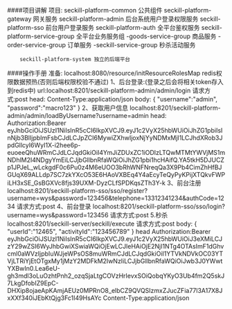 ####项目讲解
       项目:
        seckill-platform-common 公共组件
        seckill-platform-gateway 网关服务
        seckill-platform-admin 后台系统用户登录权限服务
        seckill-platform-sso 前台用户登录服务
        seckill-platform-auth 全平台鉴权服务
        seckill-platform-service-group 全平台业务服务组
        -goods-service-group 商品服务
        -order-service-group 订单服务
        -seckill-service-group 秒杀活动服务


        seckill-platform-system 独立的后端平台
####操作手册
        准备:
       localhost:8080/resource/initResourceRolesMap redis权限数据预热(否则后端权限校验不通过)
       1、后台登录:(登录之后会将相关token存入到redis中)
        url:localhost:8201/seckill-platform-admin/admin/login
       请求方式:post
       head:
       Content-Type:application/json
       body:
       {
       "username":"admin",
       "password":"macro123"
       }
       2、获取用户信息
       localhost:8201/seckill-platform-admin/admin/loadByUsername?username=admin
        head:
       Authorization:Bearer eyJhbGciOiJSUzI1NiIsInR5cCI6IkpXVCJ9.eyJ1c2VyX25hbWUiOiJhZG1pbiIsInNjb3BlIjpbImFsbCJdLCJpZCI6MywiZXhwIjoxNjYyNDMxMjI1LCJhdXRob3JpdGllcyI6WyI1X-i2hee6p-euoeeQhuWRmCJdLCJqdGkiOiI4YmJiZDUxZC1iODIzLTQwMTMtYWVjMS1mNDhlM2I4NDgyYmEiLCJjbGllbnRfaWQiOiJhZG1pbi1hcHAifQ.YA5tkH5DJUCZp1JPJeL_wLckgdF0c6Pu0z4M6eUOO3bRhWNFNreqQa3X9Pb4CimZhHfBJGUqX69ALLdp7SC7zkYXcO53E6HAoVXBEq4Y4aEcyTeQyPyKPijXTQkvFWPiLH3xSE_GsBGXVc8fjs39UXM-DyzCLfSPDKqsZTh3Y-k
       3、前台注册
       localhost:8201/seckill-platform-sso/sso/register?username=wys&password=123456&telephone=13312341234&authCode=1234
       请求方式:post
       4、前台登录
       localhost:8201/seckill-platform-sso/sso/login?username=wys&password=123456
       请求方式:post
       5.秒杀
       localhost:8201/seckill-server/seckill/execute
       请求方式:post
       body:
          {
                "userId":"12465",
                "activityId":"123456789"
            }
       head
         Authorization:Bearer eyJhbGciOiJSUzI1NiIsInR5cCI6IkpXVCJ9.eyJ1c2VyX25hbWUiOiJ3eXMiLCJzY29wZSI6WyJhbGwiXSwiaWQiOjEwLCJleHAiOjE2NjI1NTg4OTAsImF1dGhvcml0aWVzIjpbIuWJjeWPsOS8muWRmCJdLCJqdGkiOiI1YTVkNDVkOC03YTVjLTRiYjEtOTgxMy1jMzY2MDFkM2IwNzIiLCJjbGllbnRfaWQiOiJwb3J0YWwtYXBwIn0.Lea6eU-gh3mdl3oLuOzhtPnh2_ozqSjaLtgCOVzHrIevxSOiQobqYKyO3Ub4fm2Q5skJ7LkgDfobIZ9EpC-DHXip8ojaeApKAmjAEUz0MPRnO8_elbCZ9QVQSIzmxZJucZFia77l3A17X8JxXXf340iJEbKtQjg3Fc1I49HsAYc
         Content-Type:application/json